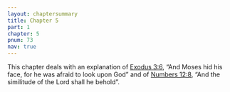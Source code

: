 ```yaml
---
layout: chaptersummary
title: Chapter 5
part: 1
chapter: 5
pnum: 73
nav: true
---
```


This chapter deals with an explanation of [Exodus 3:6](https://sefaria.org/Exodus.3.6), “And Moses hid his face, for he was afraid to look upon God” and of [Numbers 12:8](https://sefaria.org/Numbers.12.8), “And the similitude of the Lord shall he behold”.
